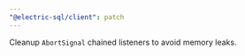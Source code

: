 ```yaml
---
"@electric-sql/client": patch
---
```


Cleanup `AbortSignal` chained listeners to avoid memory leaks.
